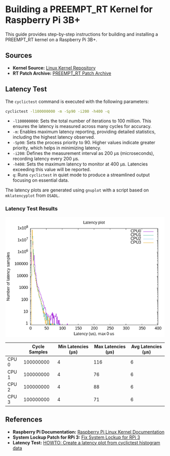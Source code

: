# Building a PREEMPT_RT Kernel for Raspberry Pi 3B+

This guide provides step-by-step instructions for building and installing a PREEMPT_RT kernel on a Raspberry Pi 3B+.

## Sources

- **Kernel Source:** [Linux Kernel Repository](https://github.com/raspberrypi/linux)
- **RT Patch Archive:** [PREEMPT_RT Patch Archive](https://mirrors.edge.kernel.org/pub/linux/kernel/projects/rt/6.6/older/)

## Latency Test

The `cyclictest` command is executed with the following parameters:

```bash
cyclictest -l100000000 -m -Sp90 -i200 -h400 -q
```

- `-l100000000`: Sets the total number of iterations to 100 million. This ensures the latency is measured across many cycles for accuracy.
- `-m`: Enables maximum latency reporting, providing detailed statistics, including the highest latency observed.
- `-Sp90`: Sets the process priority to 90. Higher values indicate greater priority, which helps in minimizing latency.
- `-i200`: Defines the measurement interval as 200 µs (microseconds), recording latency every 200 µs.
- `-h400`: Sets the maximum latency to monitor at 400 µs. Latencies exceeding this value will be reported.
- `q`: Runs `cyclictest` in quiet mode to produce a streamlined output focusing on essential data.

The latency plots are generated using `gnuplot` with a script based on `mklatencyplot` from `OSADL`.

### Latency Test Results

![Test-result](Image/plot.png)

|       | Cycle Samples | Min Latencies (µs) | Max Latencies (µs) | Avg Latencies (µs) |
|-------|---------------|--------------------|--------------------|--------------------|
| CPU 0 |   100000000   |          4         |        116         |          6         |
| CPU 1 |   100000000   |          4         |         76         |          6         |
| CPU 2 |   100000000   |          4         |         88         |          6         |
| CPU 3 |   100000000   |          4         |         71         |          6         |

## References

- **Raspberry Pi Documentation:** [Raspberry Pi Linux Kernel Documentation](https://www.raspberrypi.com/documentation/computers/linux_kernel.html)
- **System Lockup Patch for RPi 3:** [Fix System Lockup for RPi 3](https://github.com/kdoren/linux/wiki/Building-PREEMPT_RT-kernel-for-Raspberry-Pi)
- **Latency Test:** [HOWTO: Create a latency plot from cyclictest histogram data](https://www.osadl.org/Create-a-latency-plot-from-cyclictest-hi.bash-script-for-latency-plot.0.html)
